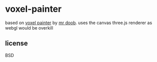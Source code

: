 # voxel-painter

based on [voxel painter](http://mrdoob.com/projects/voxels/) by [mr doob](http://github.com/mrdoob). uses the canvas three.js renderer as webgl would be overkill

## license

BSD